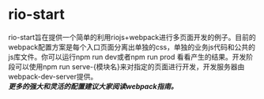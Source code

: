 # rio-start
rio-start旨在提供一个简单的利用riojs+webpack进行多页面开发的例子。目前的webpack配置方案是每个入口页面分离出单独的css，单独的业务js代码和公共的js库文件。你可以运行npm run dev或者npm run prod 看看产生的结果。开发阶段可以使用npm run serve-{模块名}来对指定的页面进行开发，开发服务器由webpack-dev-server提供。  
***更多的强大和灵活的配置建议大家阅读webpack指南。***